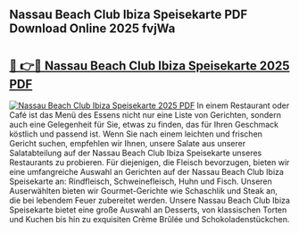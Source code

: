 ## Nassau Beach Club Ibiza Speisekarte PDF Download Online 2025 fvjWa

# <h2><a href="http://gc892c.nevu.top/?p=Nassau+Beach+Club+Ibiza+Speisekarte">🔗 👉🔴 Nassau Beach Club Ibiza Speisekarte 2025 PDF</a></h2>

[![Nassau Beach Club Ibiza Speisekarte 2025 PDF](https://i.imgur.com/dBaPXMq.png)](http://gc892c.nevu.top/?p=Nassau+Beach+Club+Ibiza+Speisekarte)
In einem Restaurant oder Café ist das Menü des Essens nicht nur eine Liste von Gerichten, sondern auch eine Gelegenheit für Sie, etwas zu finden, das für Ihren Geschmack köstlich und passend ist. Wenn Sie nach einem leichten und frischen Gericht suchen, empfehlen wir Ihnen, unsere Salate aus unserer Salatabteilung auf der Nassau Beach Club Ibiza Speisekarte unseres Restaurants zu probieren. Für diejenigen, die Fleisch bevorzugen, bieten wir eine umfangreiche Auswahl an Gerichten auf der Nassau Beach Club Ibiza Speisekarte an: Rindfleisch, Schweinefleisch, Huhn und Fisch. Unseren Auserwählten bieten wir Gourmet-Gerichte wie Schaschlik und Steak an, die bei lebendem Feuer zubereitet werden. Unsere Nassau Beach Club Ibiza Speisekarte bietet eine große Auswahl an Desserts, von klassischen Torten und Kuchen bis hin zu exquisiten Crème Brûlée und Schokoladenstückchen.
